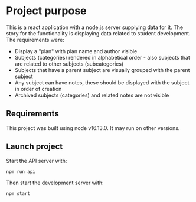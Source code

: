 # Project purpose
This is a react application with a node.js server supplying data for it.
The story for the functionality is displaying data related to student development.
The requirements were:
- Display a "plan" with plan name and author visible
- Subjects (categories) rendered in alphabetical order - also subjects that are related to other subjects (subcategories)
- Subjects that have a parent subject are visually grouped with the parent subject
- Any subject can have notes, these should be displayed with the subject in order of creation
- Archived subjects (categories) and related notes are not visible

## Requirements
This project was built using node v16.13.0. It may run on other versions.

## Launch project
Start the API server with:
```
npm run api
```
Then start the development server with:
```
npm start
```


